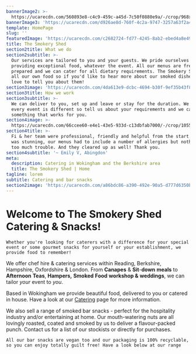```yaml
---
bannerImage2: >-
  https://ucarecdn.com/560893e8-c4c9-459c-a45d-7c50f0880e9a/-/crop/968x511/0,95/-/preview/
bannerImage3: 'https://ucarecdn.com/d926ae8d-760f-4c2a-9747-3257a63f2a4b/'
template: HomePage
slug: ''
featuredImage: 'https://ucarecdn.com/c2682724-fd77-4245-8ab2-ebed4a8e49e2/'
title: The Smokery Shed
section2title: What we do
section2subtitle: >-
  Our services are tailored to you and your guests. We pride ourselves on
  providing exceptional food, whatever the event. All our menus are freshly
  prepared and we can cater for all dietary requirements. The Smokery Shed smoke
  all our own food so if you'd like to hear more about our smoked dishes, we'd
  love to tell you about them!
section3image: 'https://ucarecdn.com/4da613e9-dcbc-4694-b30f-9ef35b43f853/'
section3title: How we work
section3subtitle: >-
  We can deliver to you, set up and leave or stay for the duration. We know that
  every event is different so tell us about your requirements and we can create
  something that works for you.
section4image: >-
  https://ucarecdn.com/66ccee60-e4e1-43e5-933d-c13dbfab7000/-/crop/1055x288/0,125/-/preview/-/grayscale/
section4title: >-
  Fi & her team were professional, friendly and helpful from the start. The food
  was stunning, our menus had to include a number of allergies but nothing was
  too much trouble. And they cleared up as well! Thank you.
section4subtitle: '~ Emily V, Abingdon'
meta:
  description: Catering in Wokingham and the Berkshire area
  title: The Smokery Shed | Home
tagline: lorem
subtitle: Catering and bar snacks
section2image: 'https://ucarecdn.com/a86bdc86-a390-492e-90a5-d777d6350b03/'
---
```

# Welcome to The Smokery Shed Catering & Snacks!

`Whether you're looking for caterers with a difference for your special event or some gourmet snacks for yourself or your establishment, we provide food to remember!`

We offer chef hire & catering services within Reading, Berkshire, Hampshire, Oxfordshire & London. From **Canapes** & **Sit**-**down** **meals** to **Afternoon** **Teas**, **Hampers,** **Smoked** **Food** **workshop &** [](http://thesmokeryshed.co.uk/weddings/4594714113)**weddings**, we can tailor *your* event to *you*.

Based in Wokingham we provide beautiful food, delivered to you or catered in house. Have a look at our [Catering](http://thesmokeryshed.co.uk/catering/4594354717) page for more information.

We also sell a range of smoked bar snacks - perfect for the hospitality industry and/or entertaining at home. Our mouth-watering nuts are all lovingly roasted, coated and smoked by us to deliver a flavour-packed punch. Contact us for a list of our stockists or directly for purchases.

`All our bar snacks are vegan too and our packaging is 100% recyclable, so you can enjoy totally guilt free! Have a look below at our range`